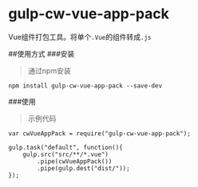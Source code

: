 # gulp-cw-vue-app-pack
Vue组件打包工具。将单个`.Vue`的组件转成`.js`

##使用方式
###安装
>通过npm安装

```
npm install gulp-cw-vue-app-pack --save-dev
```

###使用
>示例代码

```
var cwVueAppPack = require("gulp-cw-vue-app-pack");

gulp.task("default", function(){
	gulp.src("src/**/*.vue")
		.pipe(cwVueAppPack())
		.pipe(gulp.dest("dist/"));
});
```


